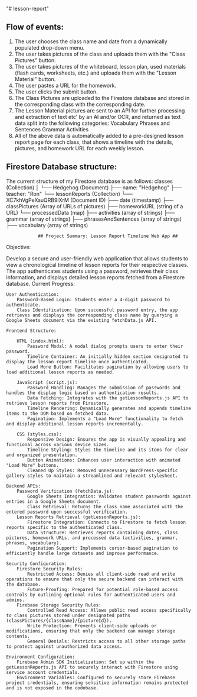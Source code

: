"# lesson-report" 

## Flow of events:

1. The user chooses the class name and date from a dynamically populated drop-down menu. 
2. The user takes pictures of the class and uploads them with the "Class Pictures" button.
3. The user takes pictures of the whiteboard, lesson plan, used materials (flash cards, worksheets, etc.) and uploads them with the "Lesson Material" button.
4. The user pastes a URL for the homework.
5. The user clicks the submit button.
6. The Class Pictures are uploaded to the Firestore database and stored in the corresponding class with the corresponding date.
7. The Lesson Material pictures are sent to an API for further processing and extraction of text etc' by an AI and/or OCR, and returned as text data split into the following categories: 
Vocabulary
Phrases and Sentences
Grammar
Activities
8. All of the above data is automatically added to a pre-designed lesson report page for each class, that shows a timeline with the details, pictures, and homework URL for each weekly lesson.

## Firestore Database structure:

The current structure of my Firestore database is as follows:
classes (Collection)
│
└── Hedgehog (Document)
    ├── name: "Hedgehog"
    ├── teacher: "Ron"
    └── lessonReports (Collection)
        └──  XC7khVgPeXauQRB9lXrM  (Document ID)
            ├── date (timestamp)
            ├── classPictures (Array of URLs of pictures)
            ├── homeworkURL (string of a URL)
            └── processedData (map)
                ├── activities (array of strings)
                ├── grammar (array of strings)
                ├── phrasesAndSentences (array of strings)
                ├── vocabulary (array of strings)
				
				
				## Project Summary: Lesson Report Timeline Web App ##
Objective:

Develop a secure and user-friendly web application that allows students to view a chronological timeline of lesson reports for their respective classes. The app authenticates students using a password, retrieves their class information, and displays detailed lesson reports fetched from a Firestore database.
Current Progress:

    User Authentication:
        Password-Based Login: Students enter a 4-digit password to authenticate.
        Class Identification: Upon successful password entry, the app retrieves and displays the corresponding class name by querying a Google Sheets document via the existing fetchData.js API.

    Frontend Structure:

        HTML (index.html):
            Password Modal: A modal dialog prompts users to enter their password.
            Timeline Container: An initially hidden section designated to display the lesson report timeline once authenticated.
            Load More Button: Facilitates pagination by allowing users to load additional lesson reports as needed.

        JavaScript (script.js):
            Password Handling: Manages the submission of passwords and handles the display logic based on authentication results.
            Data Fetching: Integrates with the getLessonReports.js API to retrieve lesson reports from Firestore.
            Timeline Rendering: Dynamically generates and appends timeline items to the DOM based on fetched data.
            Pagination: Implements a "Load More" functionality to fetch and display additional lesson reports incrementally.

        CSS (styles.css):
            Responsive Design: Ensures the app is visually appealing and functional across various device sizes.
            Timeline Styling: Styles the timeline and its items for clear and organized presentation.
            Button Animations: Enhances user interaction with animated "Load More" buttons.
            Cleaned Up Styles: Removed unnecessary WordPress-specific gallery styles to maintain a streamlined and relevant stylesheet.

    Backend APIs:
        Password Verification (fetchData.js):
            Google Sheets Integration: Validates student passwords against entries in a Google Sheets document.
            Class Retrieval: Returns the class name associated with the entered password upon successful verification.
        Lesson Reports Retrieval (getLessonReports.js):
            Firestore Integration: Connects to Firestore to fetch lesson reports specific to the authenticated class.
            Data Structure: Retrieves reports containing dates, class pictures, homework URLs, and processed data (activities, grammar, phrases, vocabulary).
            Pagination Support: Implements cursor-based pagination to efficiently handle large datasets and improve performance.

    Security Configuration:
        Firestore Security Rules:
            Restricted Access: Denies all client-side read and write operations to ensure that only the secure backend can interact with the database.
            Future-Proofing: Prepared for potential role-based access controls by outlining optional rules for authenticated users and admins.
        Firebase Storage Security Rules:
            Controlled Read Access: Allows public read access specifically to class pictures stored under designated paths (classPictures/{className}/{pictureId}).
            Write Protection: Prevents client-side uploads or modifications, ensuring that only the backend can manage storage contents.
            General Denials: Restricts access to all other storage paths to protect against unauthorized data access.

    Environment Configuration:
        Firebase Admin SDK Initialization: Set up within the getLessonReports.js API to securely interact with Firestore using service account credentials.
        Environment Variables: Configured to securely store Firebase project credentials, ensuring sensitive information remains protected and is not exposed in the codebase.